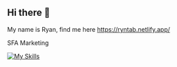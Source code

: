 ## Hi there 👋

My name is Ryan, find me here https://ryntab.netlify.app/

SFA Marketing

[![My Skills](https://skillicons.dev/icons?i=nuxtjs,vue,nodejs,supabase,express,go,php,redis)](https://skillicons.dev)

